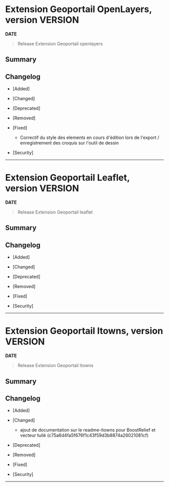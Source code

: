 


# Extension Geoportail OpenLayers, version __VERSION__

**__DATE__**
> Release Extension Geoportail openlayers

## Summary

## Changelog

* [Added]

* [Changed]

* [Deprecated]

* [Removed]

* [Fixed]

    - Correctif du style des elements en cours d'édition lors de l'export / enregistrement des croquis sur l'outil de dessin

* [Security]

---



# Extension Geoportail Leaflet, version __VERSION__

**__DATE__**
> Release Extension Geoportail leaflet

## Summary

## Changelog

* [Added]

* [Changed]

* [Deprecated]

* [Removed]

* [Fixed]

* [Security]

---


# Extension Geoportail Itowns, version __VERSION__

**__DATE__**
> Release Extension Geoportail itowns

## Summary

## Changelog

* [Added]

* [Changed]

    - ajout de documentation sur le readme-itowns pour BoostRelief et vecteur tuilé (c75a6d4fa5f676f1c43f59d3b8874a26021081cf)

* [Deprecated]

* [Removed]

* [Fixed]

* [Security]

---
